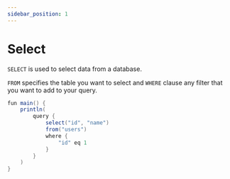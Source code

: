 ```yaml
---
sidebar_position: 1
---
```


# Select

`SELECT` is used to select data from a database.

`FROM` specifies the table you want to select and `WHERE` clause any filter that you want to add to your query.

```java
fun main() {
    println(
        query {
            select("id", "name")
            from("users")
            where {
                "id" eq 1
            }
        }
    )
}
```